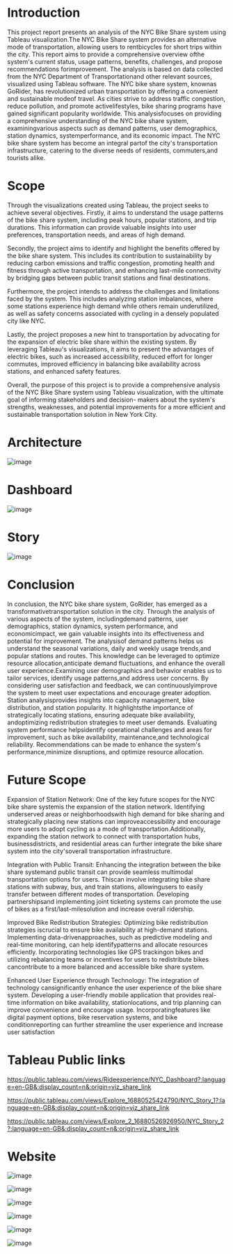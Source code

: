 # Introduction
This project report presents an analysis of the NYC Bike Share system using Tableau visualization.The NYC Bike Share system provides an alternative mode of transportation, allowing users to rentbicycles for short trips within the city. This report aims to provide a comprehensive overview ofthe system's current status, usage patterns, benefits, challenges, and propose recommendations forimprovement. The analysis is based on data collected from the NYC Department of Transportationand other relevant sources, visualized using Tableau software. The NYC bike share system, knownas GoRider, has revolutionized urban transportation by offering a convenient and sustainable modeof travel. As cities strive to address traffic congestion, reduce pollution, and promote activelifestyles, bike sharing programs have gained significant popularity worldwide. This analysisfocuses on providing a comprehensive understanding of the NYC bike share system, examiningvarious aspects such as demand patterns, user demographics, station dynamics, systemperformance, and its economic impact. The NYC bike share system has become an integral partof the city's transportation infrastructure, catering to the diverse needs of residents, commuters,and tourists alike. 

# Scope
Through the visualizations created using Tableau, the project seeks to achieve several objectives. Firstly, it aims to understand the usage patterns of the bike share system, including peak hours, popular stations, and trip durations. This information can provide valuable insights into user preferences, transportation needs, and areas of high demand.

Secondly, the project aims to identify and highlight the benefits offered by the bike share system. This includes its contribution to sustainability by reducing carbon emissions and traffic congestion, promoting health and fitness through active transportation, and enhancing last-mile connectivity by bridging gaps between public transit stations and final destinations. 

Furthermore, the project intends to address the challenges and limitations faced by the system. This includes analyzing station imbalances, where some stations experience high demand while others remain underutilized, as well as safety concerns associated with cycling in a densely populated city like NYC.

Lastly, the project proposes a new hint to transportation by advocating for the expansion of electric bike share within the existing system. By leveraging Tableau's visualizations, it aims to present the advantages of electric bikes, such as increased accessibility, reduced effort for longer commutes, improved efficiency in balancing bike availability across stations, and enhanced safety features.

Overall, the purpose of this project is to provide a comprehensive analysis of the NYC Bike Share system using Tableau visualization, with the ultimate goal of informing stakeholders and decision- makers about the system's strengths, weaknesses, and potential improvements for a more efficient and sustainable transportation solution in New York City.

# Architecture
![image](https://github.com/KasiR07/Data-Analytics-on-Bicycle-Sharing-System/assets/108777263/60a1de3d-27e6-4994-9374-975ed7c03d1a)

# Dashboard
![image](https://github.com/KasiR07/Data-Analytics-on-Bicycle-Sharing-System/assets/108777263/3a7fa977-cede-4184-83f9-a49eeb1f9452)


# Story 
![image](https://github.com/KasiR07/Data-Analytics-on-Bicycle-Sharing-System/assets/108777263/2192c162-aac9-47a0-8f7d-955f12b93fdb)

# Conclusion
In conclusion, the NYC bike share system, GoRider, has emerged as a transformativetransportation solution in the city. Through the analysis of various aspects of the system, includingdemand patterns, user demographics, station dynamics, system performance, and economicimpact, we gain valuable insights into its effectiveness and potential for improvement. The analysisof demand patterns helps us understand the seasonal variations, daily and weekly usage trends,and popular stations and routes. This knowledge can be leveraged to optimize resource allocation,anticipate demand fluctuations, and enhance the overall user experience.Examining user demographics and behavior enables us to tailor services, identify usage patterns,and address user concerns. By considering user satisfaction and feedback, we can continuouslyimprove the system to meet user expectations and encourage greater adoption. Station analysisprovides insights into capacity management, bike distribution, and station popularity. It highlightsthe importance of strategically locating stations, ensuring adequate bike availability, andoptimizing redistribution strategies to meet user demands. Evaluating system performance helpsidentify operational challenges and areas for improvement, such as bike availability, maintenance,and technological reliability. Recommendations can be made to enhance the system's performance,minimize disruptions, and optimize resource allocation.

# Future Scope
Expansion of Station Network: One of the key future scopes for the NYC bike share systemis the expansion of the station network. Identifying underserved areas or neighborhoodswith high demand for bike sharing and strategically placing new stations can improveaccessibility and encourage more users to adopt cycling as a mode of transportation.Additionally, expanding the station network to connect with transportation hubs, businessdistricts, and residential areas can further integrate the bike share system into the city'soverall transportation infrastructure.

Integration with Public Transit: Enhancing the integration between the bike share systemand public transit can provide seamless multimodal transportation options for users. Thiscan involve integrating bike share stations with subway, bus, and train stations, allowingusers to easily transfer between different modes of transportation. Developing partnershipsand implementing joint ticketing systems can promote the use of bikes as a first/last-milesolution and increase overall ridership.

Improved Bike Redistribution Strategies: Optimizing bike redistribution strategies iscrucial to ensure bike availability at high-demand stations. Implementing data-drivenapproaches, such as predictive modeling and real-time monitoring, can help identifypatterns and allocate resources efficiently. Incorporating technologies like GPS trackingon bikes and utilizing rebalancing teams or incentives for users to redistribute bikes cancontribute to a more balanced and accessible bike share system.

Enhanced User Experience through Technology: The integration of technology cansignificantly enhance the user experience of the bike share system. Developing a user-friendly mobile application that provides real-time information on bike availability, stationlocations, and trip planning can improve convenience and encourage usage. Incorporatingfeatures like digital payment options, bike reservation systems, and bike conditionreporting can further streamline the user experience and increase user satisfaction

# Tableau Public links
https://public.tableau.com/views/Rideexperience/NYC_Dashboard?:language=en-GB&:display_count=n&:origin=viz_share_link

https://public.tableau.com/views/Explore_16880525424790/NYC_Story_1?:language=en-GB&:display_count=n&:origin=viz_share_link

https://public.tableau.com/views/Explore_2_16880526926950/NYC_Story_2?:language=en-GB&:display_count=n&:origin=viz_share_link

# Website
![image](https://github.com/KasiR07/Data-Analytics-on-Bicycle-Sharing-System/assets/108777263/3837e4e7-c772-411f-a422-5ce927a0e00a)

![image](https://github.com/KasiR07/Data-Analytics-on-Bicycle-Sharing-System/assets/108777263/64f68b52-adcf-42cd-8f32-9ccef9da2795)

![image](https://github.com/KasiR07/Data-Analytics-on-Bicycle-Sharing-System/assets/108777263/f202b17d-b9d3-4665-9269-aa90402def16)

![image](https://github.com/KasiR07/Data-Analytics-on-Bicycle-Sharing-System/assets/108777263/41b11ddd-00f4-4111-916d-8611d4d3df38)

![image](https://github.com/KasiR07/Data-Analytics-on-Bicycle-Sharing-System/assets/108777263/7fa82fa4-5d13-412c-8d92-a9d14df54702)

![image](https://github.com/KasiR07/Data-Analytics-on-Bicycle-Sharing-System/assets/108777263/4e0b5329-8c84-4a82-9221-005ecad37f23)








